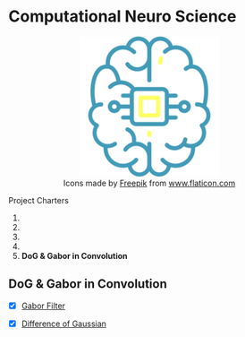 # Computational Neuro Science

<center><img src="./assets/README/logo.svg" width="250px" /><div>Icons made by <a href="https://www.flaticon.com/authors/freepik" title="Freepik">Freepik</a> from <a href="https://www.flaticon.com/" title="Flaticon">www.flaticon.com</a></div></center>



Project Charters

1. 
2. 
3. 
4. 
5.  **DoG & Gabor in Convolution**


## DoG & Gabor in Convolution

- [x] [Gabor Filter](https://en.wikipedia.org/wiki/Gabor_filter)

- [x] [Difference of Gaussian](https://en.wikipedia.org/wiki/Difference_of_Gaussians)

  